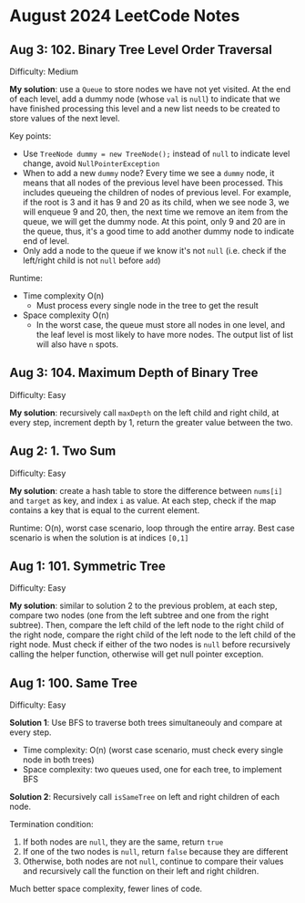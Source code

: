 # August 2024 LeetCode Notes

## Aug 3: 102. Binary Tree Level Order Traversal
Difficulty: Medium

**My solution**: use a `Queue` to store nodes we have not yet visited. At the end of each level, add a dummy node (whose `val` is `null`) to indicate that we have finished processing this level and a new list needs to be created to store values of the next level.

Key points:
- Use `TreeNode dummy = new TreeNode();` instead of `null` to indicate level change, avoid `NullPointerException`
- When to add a new `dummy` node? Every time we see a `dummy` node, it means that all nodes of the previous level have been processed. This includes queueing the children of nodes of previous level. For example, if the root is 3 and it has 9 and 20 as its child, when we see node 3, we will enqueue 9 and 20, then, the next time we remove an item from the queue, we will get the dummy node. At this point, only 9 and 20 are in the queue, thus, it's a good time to add another dummy node to indicate end of level.
- Only add a node to the queue if we know it's not `null` (i.e. check if the left/right child is not `null` before `add`)

Runtime:
- Time complexity O(n)
  - Must process every single node in the tree to get the result
- Space complexity O(n)
  - In the worst case, the queue must store all nodes in one level, and the leaf level is most likely to have more nodes. The output list of list will also have `n` spots.

## Aug 3: 104. Maximum Depth of Binary Tree
Difficulty: Easy

**My solution**: recursively call `maxDepth` on the left child and right child, at every step, increment depth by 1, return the greater value between the two.

## Aug 2: 1. Two Sum
Difficulty: Easy

**My solution**: create a hash table to store the difference between `nums[i]` and `target` as key, and index `i` as value. At each step, check if the map contains a key that is equal to the current element.

Runtime: O(n), worst case scenario, loop through the entire array. Best case scenario is when the solution is at indices `[0,1]`

## Aug 1: 101. Symmetric Tree
Difficulty: Easy

**My solution**: similar to solution 2 to the previous problem, at each step, compare two nodes (one from the left subtree and one from the right subtree). Then, compare the left child of the left node to the right child of the right node, compare the right child of the left node to the left child of the right node.
Must check if either of the two nodes is `null` before recursively calling the helper function, otherwise will get null pointer exception.

## Aug 1: 100. Same Tree 
Difficulty: Easy

**Solution 1**: Use BFS to traverse both trees simultaneouly and compare at every step.
- Time complexity: O(n) (worst case scenario, must check every single node in both trees)
- Space complexity: two queues used, one for each tree, to implement BFS

**Solution 2**: Recursively call `isSameTree` on left and right children of each node.

Termination condition:
1. If both nodes are `null`, they are the same, return `true`
2. If one of the two nodes is `null`, return `false` because they are different
3. Otherwise, both nodes are not `null`, continue to compare their values and recursively call the function on their left and right children.

Much better space complexity, fewer lines of code.